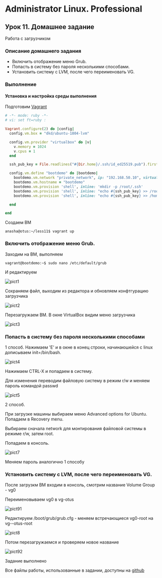 # Administrator Linux. Professional

## Урок 11. Домашнее задание

Работа с загрузчиком

### Описание домашнего задания

- Включить отображение меню Grub.
- Попасть в систему без пароля несколькими способами.
- Установить систему с LVM, после чего переименовать VG.


### Выполнение

#### Установка и настройка среды выполнения

Подготовим [Vagrant](https://github.com/anashoff/otus/blob/master/lesson11/Vagrantfile)

```ruby
# -*- mode: ruby -*-
# vi: set ft=ruby :

Vagrant.configure(2) do |config|
  config.vm.box = "dkd/ubuntu-1804-lvm"

  config.vm.provider "virtualbox" do |v|
    v.memory = 1024
    v.cpus = 1
  end

  ssh_pub_key = File.readlines("#{Dir.home}/.ssh/id_ed25519.pub").first.strip

  config.vm.define "bootdemo" do |bootdemo|
    bootdemo.vm.network "private_network", ip: "192.168.50.10", virtualbox__intnet: "net1"
    bootdemo.vm.hostname = "bootdemo"
    bootdemo.vm.provision 'shell', inline: 'mkdir -p /root/.ssh'
    bootdemo.vm.provision 'shell', inline: "echo #{ssh_pub_key} >> /root/.ssh/authorized_keys"
    bootdemo.vm.provision 'shell', inline: "echo #{ssh_pub_key} >> /home/vagrant/.ssh/authorized_keys", privileged: false

  end

end
```

Создаем ВМ

```anasha@otus:~/less11$ vagrant up```

### Включить отображение меню Grub.

Заходим на ВМ, выполняем

```vagrant@bootdemo:~$ sudo nano /etc/default/grub```

И редактируем 

![pict1](pict/1.png)

Сохраняем файл, выходим из редактора и обновляем конфтгурацию загрузчика

![pict2](pict/2.png)

Перезагружаем ВМ.
В окне VirtualBox видим меню загрузчика

![pict3](pict/3.png)

### Попасть в систему без пароля несколькими способами

1 способ. Нажимаем 'E' и в окне в конец строки, начинаюшейся с linux дописываем init=/bin/bash. 

![pict4](pict/4.png)

Нажимаем CTRL-X и попадаем в систему.

Для изменения переводим файловую систему в режим r/w и меняем пароль командой passwd

![pict5](pict/5.png)

2 способ. 

При загрузке машины выбираем меню Advanced options for Ubuntu. Попадаем в Recovery menu.

Выбираем сначала network для монтирования файловой системы в режиме r/w, затем root.

Попадаем в консоль.

![pict7](pict/7.png)

Меняем пароль аналогично 1 способу

### Установить систему с LVM, после чего переименовать VG.

После загрузкм ВМ входим в консоль, смотрим название Volume Group - vg0

Переименовываем vg0 в vg-otus

![pict91](pict/91.png)


Редактируем /boot/grub/grub.cfg - меняем встречающиеся vg0-root на vg--otus-root

![pict8](pict/8.png)

Потом перезагружаемся и проверяем новое название

![pict92](pict/92.png)

Задание выполнено

Все файлы работы, использованные в задании, доступны на [github](https://github.com/anashoff/otus/blob/master/lesson11)
